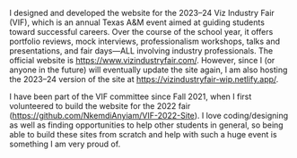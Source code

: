 I designed and developed the website for the 2023–24 Viz Industry Fair (VIF), which is an annual Texas A&M event aimed at guiding students toward successful careers.
Over the course of the school year, it offers portfolio reviews, mock interviews, professionalism workshops, talks and presentations, and fair days—ALL involving industry professionals.
The official website is https://www.vizindustryfair.com/. However, since I (or anyone in the future) will eventually update the site again, I am also hosting the 2023–24 version of the site
at https://vizindustryfair-wip.netlify.app/.

I have been part of the VIF committee since Fall 2021, when I first volunteered to build the website for the 2022 fair (https://github.com/NkemdiAnyiam/VIF-2022-Site). I love coding/designing as well as finding opportunities to help other students in general, so being able to build these sites from scratch and help with such a huge event is something I am very proud of.
